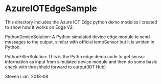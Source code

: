 # AzureIOTEdgeSample

This directory includes the Azure IOT Edge python demo modules I created to show how it works on Edge V2.

PythonDeviceSolution: A Python simulated device edge module to send messages to the output, similar with official tempSensor but it is written in Python.

PythonFilterSolution: This is the Pythn edge demo code to get sensor information as input from simulated device module and then do some basic check with threshhold forward to output(IOT Hub)

Steven Lian, 2018-08
